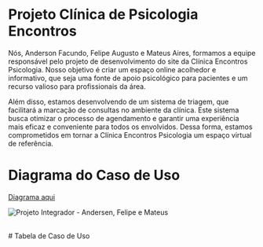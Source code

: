 # Projeto Clínica de Psicologia Encontros
Nós, Anderson Facundo, Felipe Augusto e Mateus Aires, formamos a equipe responsável pelo projeto de desenvolvimento do site da Clínica Encontros Psicologia. Nosso objetivo é criar um espaço online acolhedor e informativo, que seja uma fonte de apoio psicológico para pacientes e um recurso valioso para profissionais da área.

Além disso, estamos desenvolvendo de um sistema de triagem, que facilitará a marcação de consultas no ambiente da clínica. Este sistema busca otimizar o processo de agendamento e garantir uma experiência mais eficaz e conveniente para todos os envolvidos. Dessa forma, estamos comprometidos em tornar a Clínica Encontros Psicologia um espaço virtual de referência.

# Diagrama do Caso de Uso
[Diagrama aqui](https://lucid.app/lucidchart/86063e43-abce-4347-8711-ff587eb168d4/edit?invitationId=inv_7785901f-4d76-475c-bbe6-4cd5a99ab6ea&page=0_0#)

![Projeto Integrador - Andersen, Felipe e Mateus](https://github.com/mateuaires/ProjetoFinal/assets/137817410/e58e9462-9ad2-41b8-9f12-2451414c3391)

<br>
# Tabela de Caso de Uso
